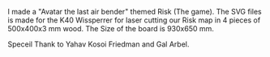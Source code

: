 I made a "Avatar the last air bender" themed Risk (The game).
The SVG files is made for the K40 Wissperrer for laser cutting our Risk map in 4 pieces of 500x400x3 mm wood.
The Size of the board is 930x650 mm.

Speceil Thank to Yahav Kosoi Friedman and Gal Arbel.
